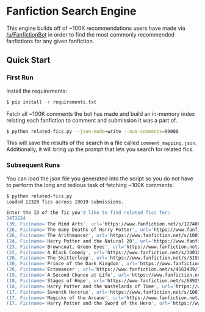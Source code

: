 # Fanfiction Search Engine

This engine builds off of ~100K recommendations users have made via
[/u/FanfictionBot](https://www.reddit.com/user/FanfictionBot) in order to
find the most commonly recommended fanfictions for any given fanfiction.

## Quick Start

### First Run

Install the requirements:

```bash
$ pip install -r requirements.txt
```

Fetch all ~100K comments the bot has made and build an in-memory
index relating each fanfiction to comment and submission it was
a part of.

```bash
$ python related-fics.py --json-mode=write --num-comments=99000
```

This will save the results of the search in a file called `comment_mapping.json`.
Additionally, it will bring up the prompt that lets you search for related
fics.

### Subsequent Runs

You can load the json file you generated into the script so you do not
have to perform the long and tedious task of fetching ~100K comments:

```bash
$ python related-fics.py
Loaded 12320 fics across 19019 submissions.

Enter the ID of the fic you'd like to find related fics for:
3473224
(39, Fic(name='The Mind Arts', url='https://www.fanfiction.net/s/12740667/1/'))
(26, Fic(name='The many Deaths of Harry Potter', url='https://www.fanfiction.net/s/12388283/1/'))
(26, Fic(name='The Arithmancer', url='https://www.fanfiction.net/s/10070079/1/'))
(24, Fic(name='Harry Potter and the Natural 20', url='https://www.fanfiction.net/s/8096183/1/'))
(23, Fic(name='Browncoat, Green Eyes', url='https://www.fanfiction.net/s/2857962/1/'))
(22, Fic(name='A Black Comedy', url='https://www.fanfiction.net/s/3401052/1/'))
(20, Fic(name='The Skitterleap', url='https://www.fanfiction.net/s/5150093/1/'))
(20, Fic(name='Prince of the Dark Kingdom', url='https://www.fanfiction.net/s/3766574/1/'))
(20, Fic(name='Ectomancer', url='https://www.fanfiction.net/s/4563439/1/'))
(19, Fic(name='A Second Chance at Life', url='https://www.fanfiction.net/s/2488754/1/'))
(18, Fic(name='Stages of Hope', url='https://www.fanfiction.net/s/6892925/1/'))
(18, Fic(name='Harry Potter and the Wastelands of Time', url='https://www.fanfiction.net/s/4068153/1/'))
(17, Fic(name='Seventh Horcrux', url='https://www.fanfiction.net/s/10677106/1/'))
(17, Fic(name='Magicks of the Arcane', url='https://www.fanfiction.net/s/8303194/1/'))
(17, Fic(name='Harry Potter and the Sword of the Hero', url='https://www.fanfiction.net/s/3994212/1/'))
```
